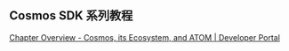 ## Cosmos SDK 系列教程

[Chapter Overview - Cosmos, its Ecosystem, and ATOM | Developer Portal](https://tutorials.cosmos.network/academy/1-what-is-cosmos/)


